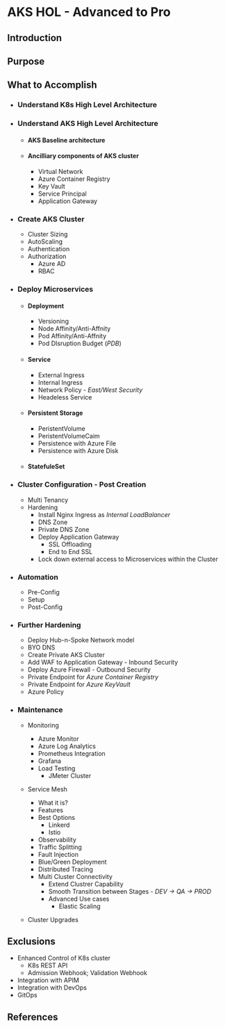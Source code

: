 # AKS HOL - Advanced to Pro

## Introduction

## Purpose

## What to Accomplish

- ### Understand K8s High Level Architecture

- ### Understand AKS High Level Architecture

  - #### AKS Baseline architecture

  - #### Ancilliary components of AKS cluster

    - Virtual Network
    - Azure Container Registry
    - Key Vault
    - Service Principal
    - Application Gateway

- ### Create AKS Cluster

  - Cluster Sizing
  - AutoScaling
  - Authentication
  - Authorization
    - Azure AD
    - RBAC

- ### Deploy Microservices

  - #### Deployment

    - Versioning
    - Node Affinity/Anti-Affnity
    - Pod Affinity/Anti-Affnity
    - Pod DIsruption Budget (*PDB*)

  - #### Service

    - External Ingress
    - Internal Ingress
    - Network Policy - *East/West Security*
    - Headeless Service

  - #### Persistent Storage

    - PeristentVolume
    - PeristentVolumeCaim
    - Persistence with Azure File
    - Persistence with Azure Disk

  - #### StatefuleSet

- ### Cluster Configuration - Post Creation

  - Multi Tenancy
  - Hardening
    - Install Nginx Ingress as *Internal LoadBalancer*
    - DNS Zone
    - Private DNS Zone
    - Deploy Application Gateway
      - SSL Offloading
      - End to End SSL
    - Lock down external access to Microservices within the Cluster 

- ### Automation

  - Pre-Config
  - Setup
  - Post-Config

- ### Further Hardening 

  - Deploy Hub-n-Spoke Network model
  - BYO DNS
  - Create Private AKS Cluster
  - Add WAF to Application Gateway - Inbound Security
  - Deploy Azure Firewall - Outbound Security
  - Private Endpoint for *Azure Container Registry*
  - Private Endpoint for *Azure KeyVault* 
  - Azure Policy

- ### Maintenance

  - Monitoring

    - Azure Monitor
    - Azure Log Analytics
    - Prometheus Integration
    - Grafana
    - Load Testing 
      - JMeter Cluster

  - Service Mesh

    - What it is?
    - Features
    - Best Options
      - Linkerd
      - Istio
    - Observability
    - Traffic Splitting
    - Fault Injection
    - Blue/Green Deployment
    - Distributed Tracing
    - Multi Cluster Connectivity
      - Extend Clustrer Capability
      - Smooth Transition between Stages - *DEV -> QA -> PROD*
      - Advanced Use cases
        - Elastic Scaling

  - Cluster Upgrades

    

## Exclusions

- Enhanced Control of K8s cluster
  - K8s REST API
  - Admission Webhook; Validation Webhook
- Integration with APIM
- Integration with DevOps
- GitOps

## References

